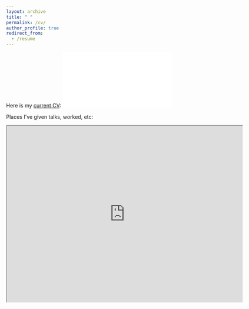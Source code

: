 ```yaml
---
layout: archive
title: " "
permalink: /cv/
author_profile: true
redirect_from:
  - /resume
---
```


Here is my [current CV](/files/CV.pdf):
<embed src="/files/CV.pdf" type="application/pdf" />

Places I've given talks, worked, etc:
<iframe src="https://www.google.com/maps/d/embed?mid=19v9umQuFYQypiUhtUk2LdI9tT88M5AWK&hl=en" width="640" height="480"></iframe>
